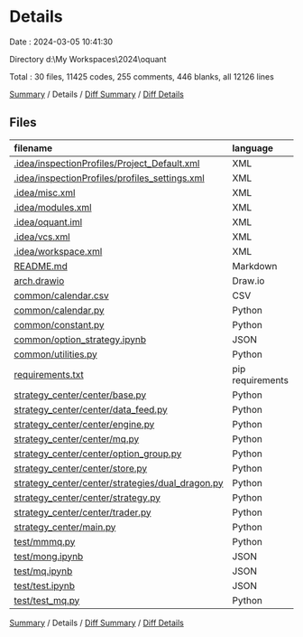 # Details

Date : 2024-03-05 10:41:30

Directory d:\\My Workspaces\\2024\\oquant

Total : 30 files,  11425 codes, 255 comments, 446 blanks, all 12126 lines

[Summary](results.md) / Details / [Diff Summary](diff.md) / [Diff Details](diff-details.md)

## Files
| filename | language | code | comment | blank | total |
| :--- | :--- | ---: | ---: | ---: | ---: |
| [.idea/inspectionProfiles/Project_Default.xml](/.idea/inspectionProfiles/Project_Default.xml) | XML | 15 | 0 | 0 | 15 |
| [.idea/inspectionProfiles/profiles_settings.xml](/.idea/inspectionProfiles/profiles_settings.xml) | XML | 6 | 0 | 0 | 6 |
| [.idea/misc.xml](/.idea/misc.xml) | XML | 7 | 0 | 0 | 7 |
| [.idea/modules.xml](/.idea/modules.xml) | XML | 8 | 0 | 0 | 8 |
| [.idea/oquant.iml](/.idea/oquant.iml) | XML | 12 | 0 | 0 | 12 |
| [.idea/vcs.xml](/.idea/vcs.xml) | XML | 6 | 0 | 0 | 6 |
| [.idea/workspace.xml](/.idea/workspace.xml) | XML | 62 | 0 | 0 | 62 |
| [README.md](/README.md) | Markdown | 59 | 0 | 34 | 93 |
| [arch.drawio](/arch.drawio) | Draw.io | 256 | 0 | 0 | 256 |
| [common/calendar.csv](/common/calendar.csv) | CSV | 8,313 | 0 | 1 | 8,314 |
| [common/calendar.py](/common/calendar.py) | Python | 38 | 0 | 8 | 46 |
| [common/constant.py](/common/constant.py) | Python | 32 | 0 | 8 | 40 |
| [common/option_strategy.ipynb](/common/option_strategy.ipynb) | JSON | 83 | 0 | 1 | 84 |
| [common/utilities.py](/common/utilities.py) | Python | 25 | 5 | 11 | 41 |
| [requirements.txt](/requirements.txt) | pip requirements | 135 | 0 | 0 | 135 |
| [strategy_center/center/base.py](/strategy_center/center/base.py) | Python | 188 | 0 | 57 | 245 |
| [strategy_center/center/data_feed.py](/strategy_center/center/data_feed.py) | Python | 227 | 5 | 45 | 277 |
| [strategy_center/center/engine.py](/strategy_center/center/engine.py) | Python | 22 | 10 | 11 | 43 |
| [strategy_center/center/mq.py](/strategy_center/center/mq.py) | Python | 137 | 196 | 53 | 386 |
| [strategy_center/center/option_group.py](/strategy_center/center/option_group.py) | Python | 159 | 11 | 33 | 203 |
| [strategy_center/center/store.py](/strategy_center/center/store.py) | Python | 250 | 1 | 49 | 300 |
| [strategy_center/center/strategies/dual_dragon.py](/strategy_center/center/strategies/dual_dragon.py) | Python | 44 | 1 | 15 | 60 |
| [strategy_center/center/strategy.py](/strategy_center/center/strategy.py) | Python | 131 | 1 | 21 | 153 |
| [strategy_center/center/trader.py](/strategy_center/center/trader.py) | Python | 275 | 7 | 47 | 329 |
| [strategy_center/main.py](/strategy_center/main.py) | Python | 38 | 1 | 9 | 48 |
| [test/mmmq.py](/test/mmmq.py) | Python | 150 | 11 | 31 | 192 |
| [test/mong.ipynb](/test/mong.ipynb) | JSON | 257 | 0 | 1 | 258 |
| [test/mq.ipynb](/test/mq.ipynb) | JSON | 182 | 0 | 1 | 183 |
| [test/test.ipynb](/test/test.ipynb) | JSON | 254 | 0 | 1 | 255 |
| [test/test_mq.py](/test/test_mq.py) | Python | 54 | 6 | 9 | 69 |

[Summary](results.md) / Details / [Diff Summary](diff.md) / [Diff Details](diff-details.md)